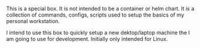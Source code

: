 This is a special box. It is not intended to be a container or helm chart. It
is a collection of commands, configs, scripts used to setup the basics of my
personal workstation.

I intend to use this box to quickly setup a new dektop/laptop machine the I am
going to use for development.
Initially only intended for Linux.

